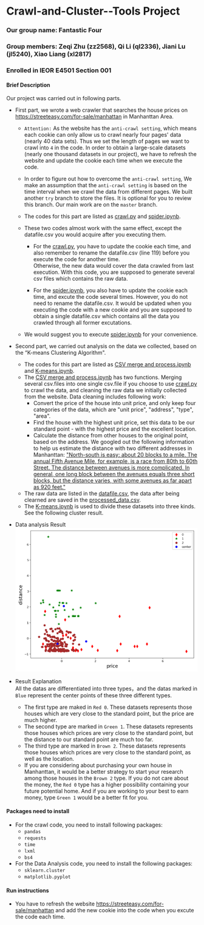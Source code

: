 # Crawl-and-Cluster--Tools Project
### Our group name: Fantastic Four
### Group members: Zeqi Zhu (zz2568), Qi Li (ql2336), Jiani Lu (jl5240), Xiao Liang (xl2817)
### Enrolled in IEOR E4501 Section 001

#### Brief Description
Our project was carried out in following parts.<br>

* First part, we wrote a web crawler that searches the house prices on https://streeteasy.com/for-sale/manhattan in Manhanttan Area.<br> 
  * `Attention:` As the website has the `anti-crawl setting`, which means each cookie can only allow us to crawl nearly four pages' data (nearly 40 data sets). Thus we set the length of pages we want to crawl into `4` in the code. In order to obtain a large-scale datasets (nearly one thousand datasets in our project), we have to refresh the website and update the cookie each time when we execute the code. <br>
  
  * In order to figure out how to overcome the `anti-crawl setting`, We make an assumption that the `anti-crawl setting` is based on the time interval when we crawl the data from different pages. We built another `try` branch to store the files. It is optional for you to review this branch. Our main work are on the `master` branch.

  * The codes for this part are listed as [crawl.py](https://github.com/ZachyZhu/Crawl-and-Cluster--Tools-Project/blob/master/crawl.py) and [spider.ipynb](https://github.com/ZachyZhu/Crawl-and-Cluster--Tools-Project/blob/master/spider.ipynb). <br>

  * These two codes almost work with the same effect, except the datafile.csv you would acquire after you executing them.

    * For the [crawl.py](https://github.com/ZachyZhu/Crawl-and-Cluster--Tools-Project/blob/master/crawl.py), you have to update the cookie each time, and also remember to rename the datafile.csv (line 119) before you execute the code for another time.<br> Otherwise, the new data would cover the data crawled from last execution. With this code, you are supposed to generate several csv files which contains the raw data. 

    * For the [spider.ipynb](https://github.com/ZachyZhu/Crawl-and-Cluster--Tools-Project/blob/master/spider.ipynb), you also have to update the cookie each time, and excute the code several times. However, you do not need to rename the datafile.csv. It would be updated when you executing the code with a new cookie and you are supposed to obtain a single datafile.csv which contains all the data you crawled through all former excutations.<br>
  
  * We would suggest you to execute [spider.ipynb](https://github.com/ZachyZhu/Crawl-and-Cluster--Tools-Project/blob/master/spider.ipynb) for your convenience.

* Second part, we carried out analysis on the data we collected, based on the “K-means Clustering Algorithm". <br>
  * The codes for this part are listed as [CSV merge and process.ipynb](https://github.com/ZachyZhu/Crawl-and-Cluster--Tools-Project/blob/master/CSV%20merge%20and%20process.ipynb) and [K-means.ipynb](https://github.com/ZachyZhu/Crawl-and-Cluster--Tools-Project/blob/master/kmeans.ipynb). <br>
  * The [CSV merge and process.ipynb](https://github.com/ZachyZhu/Crawl-and-Cluster--Tools-Project/blob/master/CSV%20merge%20and%20process.ipynb) has two functions. Merging several csv.files into one single csv.file if you choose to use [crawl.py](https://github.com/ZachyZhu/Crawl-and-Cluster--Tools-Project/blob/master/crawl.py) to crawl the data, and cleaning the raw data we initially collected from the website. Data cleaning includes following work:<br>
    * Convert the price of the house into unit price, and only keep four categories of the data, which are "unit price", "address", "type", "area". 
    * Find the house with the highest unit price, set this data to be our standard point - with the highest price and the excellent location. 
    * Calculate the distance from other houses to the original point, based on the address. We googled out the following information to help us estimate the distance with two different addresses in Manhanttan: ["North-south is easy: about 20 blocks to a mile. The annual Fifth Avenue Mile, for example, is a race from 80th to 60th Street. The distance between avenues is more complicated. In general, one long block between the avenues equals three short blocks, but the distance varies, with some avenues as far apart as 920 feet."](https://www.nytimes.com/2006/09/17/nyregion/thecity/17fyi.html)
  * The raw data are listed in the [datafile.csv](https://github.com/ZachyZhu/Crawl-and-Cluster--Tools-Project/blob/master/datafile.csv), the data after being clearned are saved in the [processed_data.csv](https://github.com/ZachyZhu/Crawl-and-Cluster--Tools-Project/blob/master/processed_data.csv). <br>  
  * The [K-means.ipynb](https://github.com/ZachyZhu/Crawl-and-Cluster--Tools-Project/blob/master/kmeans.ipynb) is used to divide these datasets into three kinds. See the following cluster result.

* Data analysis Result<br>
![](https://github.com/ZachyZhu/Crawl-and-Cluster--Tools-Project/blob/master/visualized%20data.png)

* Result Explanation <br>
All the datas are differentiated into three types，and the datas marked in `Blue` represent the center points of these three different types.
  * The first type are maked in `Red 0`. These datasets represents those houses which are very close to the standard point, but the price are much higher.
  * The second type are marked in `Green 1`. These datasets represents those houses which prices are very close to the standard point, but the distance to our standard point are much too far.
  * The third type are marked in `Brown 2`. These datasets represents those houses which prices are very close to the standard point, as well as the location.
  * If you are considering about purchasing your own house in Manhanttan, it would be a better strategy to start your research among those houses in the `Brown 2` type. If you do not care about the money, the `Red 0` type has a higher possibility containing your future potential home. And if you are working to your best to earn money, type `Green 1` would be a better fit for you.


#### Packages need to install
* For the crawl code, you need to install following packages:<br>
  * `pandas`
  * `requests`
  * `time`
  * `lxml`
  * `bs4` 
* For the Data Analysis code, you need to install the following packages:<br>
  * `sklearn.cluster`
  * `matplotlib.pyplot`

#### Run instructions
* You have to refresh the website https://streeteasy.com/for-sale/manhattan and add the new cookie into the code when you excute the code each time. 
